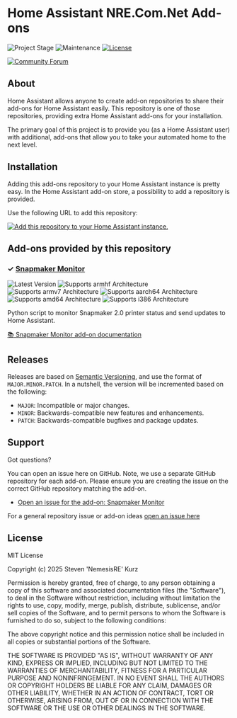 # Home Assistant NRE.Com.Net Add-ons

![Project Stage][project-stage-shield]
![Maintenance][maintenance-shield]
[![License][license-shield]](LICENSE.md)

[![Community Forum][forum-shield]][forum]

## About

Home Assistant allows anyone to create add-on repositories to share their
add-ons for Home Assistant easily. This repository is one of those repositories,
providing extra Home Assistant add-ons for your installation.

The primary goal of this project is to provide you (as a Home Assistant user)
with additional, add-ons that allow you to take your automated home to the next level.

## Installation

Adding this add-ons repository to your Home Assistant instance is pretty easy.
In the Home Assistant add-on store, a possibility to add a repository is provided.

Use the following URL to add this repository:

[![Add this repository to your Home Assistant instance.][repository-badge]][repository]

## Add-ons provided by this repository

### &#10003; [Snapmaker Monitor][addon-snapmaker-monitor]

![Latest Version][snapmaker-monitor-version-shield]
![Supports armhf Architecture][snapmaker-monitor-armhf-shield]
![Supports armv7 Architecture][snapmaker-monitor-armv7-shield]
![Supports aarch64 Architecture][snapmaker-monitor-aarch64-shield]
![Supports amd64 Architecture][snapmaker-monitor-amd64-shield]
![Supports i386 Architecture][snapmaker-monitor-i386-shield]

Python script to monitor Snapmaker 2.0 printer status and send updates to Home Assistant.

[:books: Snapmaker Monitor add-on documentation][addon-doc-snapmaker-monitor]

## Releases

Releases are based on [Semantic Versioning][semver], and use the format
of ``MAJOR.MINOR.PATCH``. In a nutshell, the version will be incremented
based on the following:

- ``MAJOR``: Incompatible or major changes.
- ``MINOR``: Backwards-compatible new features and enhancements.
- ``PATCH``: Backwards-compatible bugfixes and package updates.

## Support

Got questions?

You can open an issue here on GitHub. Note, we use a separate GitHub
repository for each add-on. Please ensure you are creating the issue
on the correct GitHub repository matching the add-on.

- [Open an issue for the add-on: Snapmaker Monitor][snapmaker-monitor-issue]

For a general repository issue or add-on ideas [open an issue here][issue]

## License

MIT License

Copyright (c) 2025 Steven 'NemesisRE' Kurz

Permission is hereby granted, free of charge, to any person obtaining a copy
of this software and associated documentation files (the "Software"), to deal
in the Software without restriction, including without limitation the rights
to use, copy, modify, merge, publish, distribute, sublicense, and/or sell
copies of the Software, and to permit persons to whom the Software is
furnished to do so, subject to the following conditions:

The above copyright notice and this permission notice shall be included in all
copies or substantial portions of the Software.

THE SOFTWARE IS PROVIDED "AS IS", WITHOUT WARRANTY OF ANY KIND, EXPRESS OR
IMPLIED, INCLUDING BUT NOT LIMITED TO THE WARRANTIES OF MERCHANTABILITY,
FITNESS FOR A PARTICULAR PURPOSE AND NONINFRINGEMENT. IN NO EVENT SHALL THE
AUTHORS OR COPYRIGHT HOLDERS BE LIABLE FOR ANY CLAIM, DAMAGES OR OTHER
LIABILITY, WHETHER IN AN ACTION OF CONTRACT, TORT OR OTHERWISE, ARISING FROM,
OUT OF OR IN CONNECTION WITH THE SOFTWARE OR THE USE OR OTHER DEALINGS IN THE
SOFTWARE.

[addon-snapmaker-monitor]: https://github.com/NRE-Com-Net/hassio-addon-snapmaker-monitor/tree/v1.0.2
[addon-doc-snapmaker-monitor]: https://github.com/NRE-Com-Net/hassio-addon-snapmaker-monitor/blob/v1.0.2/README.md
[snapmaker-monitor-issue]: https://github.com/NRE-Com-Net/hassio-addon-snapmaker-monitor/issues
[snapmaker-monitor-version-shield]: https://img.shields.io/badge/version-v1.0.2-blue.svg
[snapmaker-monitor-aarch64-shield]: https://img.shields.io/badge/aarch64-yes-green.svg
[snapmaker-monitor-amd64-shield]: https://img.shields.io/badge/amd64-yes-green.svg
[snapmaker-monitor-armhf-shield]: https://img.shields.io/badge/armhf-no-red.svg
[snapmaker-monitor-armv7-shield]: https://img.shields.io/badge/armv7-yes-green.svg
[snapmaker-monitor-i386-shield]: https://img.shields.io/badge/i386-no-red.svg
[repository-badge]: https://my.home-assistant.io/badges/supervisor_add_addon_repository.svg
[repository]: https://my.home-assistant.io/redirect/supervisor_add_addon_repository/?repository_url=https%3A%2F%2Fgithub.com%2FNRE-Com-Net%2Fhassio-addons
[forum-NemesisRE]: https://community.home-assistant.io/u/NemesisRE/?u=NemesisRE
[forum-shield]: https://img.shields.io/badge/community-forum-brightgreen
[forum]: https://community.home-assistant.io?u=NemesisRE
[NemesisRE]: https://github.com/NemesisRE
[gitlabci-shield]: https://gitlab.com/NRE-Com-Net/hassio-addons/badges/master/pipeline.svg
[gitlabci]: https://gitlab.com/NRE-Com-Net/hassio-addons/pipelines
[issue]: https://github.com/NRE-Com-Net/hassio-addons/issues
[license-shield]: https://img.shields.io/github/license/NRE-Com-Net/hassio-addons
[maintenance-shield]: https://img.shields.io/maintenance/yes/2025
[project-stage-shield]: https://img.shields.io/badge/project%20stage-production%20ready-brightgreen
[semver]: http://semver.org/spec/v2.0.0.html